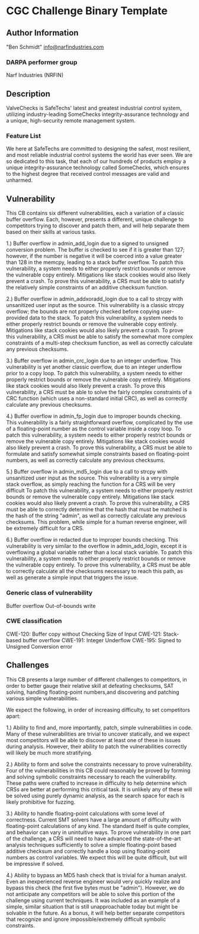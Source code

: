 # CGC Challenge Binary Template

## Author Information

"Ben Schmidt" <info@narfindustries.com>

### DARPA performer group

Narf Industries (NRFIN)

## Description

ValveChecks is SafeTechs' latest and greatest industrial control system, utilizing industry-leading SomeChecks integrity-assurance technology and a unique, high-security remote management system.


### Feature List

We here at SafeTechs are committed to designing the safest, most resilient, and most reliable industrial control systems the world has ever seen.
We are so dedicated to this task, that each of our hundreds of products employ a unique integrity-assurance technology called SomeChecks, which ensures to the highest degree that received control messages are valid and unharmed.


## Vulnerability

This CB contains six different vulnerabilities, each a variation of a classic buffer overflow.
Each, however, presents a different, unique challenge to competitors trying to discover and patch them, and will help separate them based on their skills at various tasks.


1.) Buffer overflow in admin\_add\_login due to a signed to unsigned conversion problem.
The buffer is checked to see if it is greater than 127; however, if the number is negative it will be coerced into a value greater than 128 in the memcpy, leading to a stack buffer overflow.
To patch this vulnerability, a system needs to either properly restrict bounds or remove the vulnerable copy entirely.
Mitigations like stack cookies would also likely prevent a crash.
To prove this vulnerability, a CRS must be able to satisfy the relatively simple constraints of an additive checksum function.

2.) Buffer overflow in admin\_addxoradd\_login due to a call to strcpy with unsanitized user input as the source.
This vulnerability is a classic strcpy overflow; the bounds are not properly checked before copying user-provided data to the stack.
To patch this vulnerability, a system needs to either properly restrict bounds or remove the vulnerable copy entirely.
Mitigations like stack cookies would also likely prevent a crash.
To prove this vulnerability, a CRS must be able to satisfy the somewhat more complex constraints of a multi-step checksum function, as well as correctly calculate any previous checksums.

3.) Buffer overflow in admin\_crc\_login due to an integer underflow.
This vulnerability is yet another classic overflow, due to an integer underflow prior to a copy loop.
To patch this vulnerability, a system needs to either properly restrict bounds or remove the vulnerable copy entirely.
Mitigations like stack cookies would also likely prevent a crash.
To prove this vulnerability, a CRS must be able to solve the fairly complex constraints of a CRC function (which uses a non-standard initial CRC), as well as correctly calculate any previous checksums.

4.) Buffer overflow in admin\_fp\_login due to improper bounds checking.
This vulnerability is a fairly straightforward overflow, complicated by the use of a floating-point number as the control variable inside a copy loop.
To patch this vulnerability, a system needs to either properly restrict bounds or remove the vulnerable copy entirely.
Mitigations like stack cookies would also likely prevent a crash.
To prove this vulnerability, a CRS must be able to formulate and satisfy somewhat simple constraints based on floating-point numbers, as well as correctly calculate any previous checksums.

5.) Buffer overflow in admin\_md5\_login due to a call to strcpy with unsanitized user input as the source.
This vulnerability is a very simple stack overflow, as simply reaching the function for a CRS will be very difficult
To patch this vulnerability, a system needs to either properly restrict bounds or remove the vulnerable copy entirely.
Mitigations like stack cookies would also likely prevent a crash.
To prove this vulnerability, a CRS must be able to correctly determine that the hash that must be matched is the hash of the string "admin", as well as correctly calculate any previous checksums.
This problem, while simple for a human reverse engineer, will be extremely difficult for a CRS.

6.) Buffer overflow in redacted due to improper bounds checking.
This vulnerability is very similar to the overflow in admin\_add\_login, except it is overflowing a global variable rather than a local stack variable.
To patch this vulnerability, a system needs to either properly restrict bounds or remove the vulnerable copy entirely.
To prove this vulnerability, a CRS must be able to correctly calculate all the checksums necessary to reach this path, as well as generate a simple input that triggers the issue.

### Generic class of vulnerability

Buffer overflow
Out-of-bounds write

### CWE classification

CWE-120: Buffer copy without Checking Size of Input
CWE-121: Stack-based buffer overflow
CWE-191: Integer Underflow
CWE-195: Signed to Unsigned Conversion error

## Challenges

This CB presents a large number of different challenges to competitors, in order to better gauge their relative skill at defeating checksums, SAT solving, handling floating-point numbers,and discovering and patching various simple vulnerabilities.

We expect the following, in order of increasing difficulty, to set competitors apart:

1.) Ability to find and, more importantly, patch, simple vulnerabilities in code.
Many of these vulnerabilities are trivial to uncover statically, and we expect most competitors will be able to discover at least one of these in issues during analysis.
However, their ability to patch the vulnerabilities correctly will likely be much more stratifying.

2.) Ability to form and solve the constraints necessary to prove vulnerability.
Four of the vulnerabilities in this CB could reasonably be proved by forming and solving symbolic constraints necessary to reach the vulnerability.
These paths were crafted to increase in difficulty to help determine which CRSs are better at performing this critical task.
It is unlikely any of these will be solved using purely dynamic analysis, as the search space for each is likely prohibitive for fuzzing.

3.) Ability to handle floating-point calculations with some level of correctness.
Current SMT solvers have a large amount of difficulty with floating-point calculations of any kind.
The standard itself is quite complex, and behavior can vary in unintuitive ways.
To prove vulnerability in one part of the challenge, a CRS will need to have advanced the state-of-the-art analysis techniques sufficiently to solve a simple floating-point based additive checksum and correctly handle a loop using floating-point numbers as control variables. 
We expect this will be quite difficult, but will be impressive if solved.

4.) Ability to bypass an MD5 hash check that is trivial for a human analyst.
Even an inexperienced reverse engineer would very quickly realize and bypass this check (the first five bytes must be "admin").
However, we do not anticipate any competitors will be able to solve this portion of the challenge using current techniques.
It was included as an example of a simple, similar situation that is still unapproachable today but might be solvable in the future.
As a bonus, it will help better separate competitors that recognize and ignore impossible/extremely difficult symbolic constraints.
